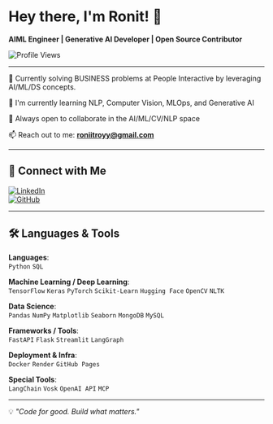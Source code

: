 # Hey there, I'm Ronit! 👋  
**AIML Engineer | Generative AI Developer | Open Source Contributor**

![Profile Views](https://komarev.com/ghpvc/?username=Ronit2473&style=flat-square)

---

🔭 Currently solving BUSINESS problems at People Interactive by leveraging AI/ML/DS concepts.

🌱 I'm currently learning NLP, Computer Vision, MLOps, and Generative AI

🤝 Always open to collaborate in the AI/ML/CV/NLP space

📫 Reach out to me: **roniitroyy@gmail.com**

---

## 🔗 Connect with Me  
[![LinkedIn](https://img.shields.io/badge/LinkedIn-blue?style=flat&logo=linkedin)](https://www.linkedin.com/in/ronit-roy2473/)  
[![GitHub](https://img.shields.io/badge/GitHub-000?style=flat&logo=github)](https://github.com/Ronit2473)  

---

## 🛠 Languages & Tools  
**Languages**:  
`Python` `SQL`

**Machine Learning / Deep Learning**:  
`TensorFlow` `Keras` `PyTorch` `Scikit-Learn` `Hugging Face` `OpenCV` `NLTK`

**Data Science**:  
`Pandas` `NumPy` `Matplotlib` `Seaborn` `MongoDB` `MySQL`

**Frameworks / Tools**:  
`FastAPI` `Flask` `Streamlit` `LangGraph`

**Deployment & Infra**:  
`Docker` `Render` `GitHub Pages`

**Special Tools**:  
`LangChain` `Vosk` `OpenAI API` `MCP`

---

💡 *"Code for good. Build what matters."*

